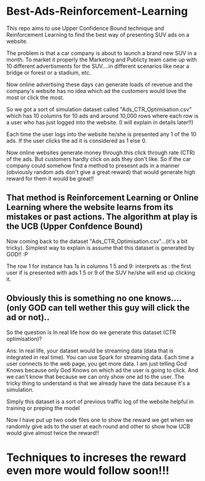 # Best-Ads-Reinforcement-Learning


This repo aims to use Upper Confidence Bound technique and Reinforcement Learning to find the best way of presenting SUV ads on a website.

The problem is that a car company is about to launch a brand new SUV in a month. To market it properly the Marketing and Publicty team came up with 10 different advertisments for the SUV....in different scenarios like near a bridge or forest or a stadium, etc.

Now online advertising these days can generate loads of revenue and the company's website has no idea which ad the customers would love the most or click the most.

So we got a sort of simulation dataset called "Ads_CTR_Optimisation.csv" which has 10 columns for 10 ads and around 10,000 rows where each row is a user who has just logged into the website. (I will explain in details later!!)

Each time the user logs into the website he/she is presented any 1 of the 10 ads. If the user clicks the ad it is considered as 1 else 0.

Now online websites generate money through this click through rate (CTR) of the ads. But customers hardly click on ads they don't like.
So if the car company could somehow find a method to presesnt ads in a manner (obviously random ads don't give a great reward) that would generate high reward for them it would be great!!

That method is Reinforcement Learning or Online Learning where the website learns from its mistakes or past actions.
The algorithm at play is the UCB (Upper Confdence Bound)
-----------------------------------------------------------------------------------------
Now coming back to the dataset "Ads_CTR_Optimisation.csv"...(it's a bit tricky).
Simplest way to explain is assume that this dataset is generated by GOD!!   :P

The row 1 for instance has 1s in columns 1 5 and 9:  interprets as  : the first user if is presented with ads 1 5 or 9 of the SUV he/she will end up clicking it.

Obviously this is something no one knows....(only GOD can tell wether this guy will click the ad or not)..
----------------------------------------------------------------------------------------------------------------
So the question is
In real life how do we generate this dataset (CTR optimisation)?

Ans:
In real life, your dataset would be streaming data (data that is integrated in real time). You can use Spark for streaming data. Each time a user connects to the web page, you get more data. 
I am just telling God Knows because only God Knows on which ad the user is going to click. And we can't know that because we can only show one ad to the user.
The tricky thing to understand is that we already have the data because it's a simulation.  

Simply this dataset is a sort of previous traffic log of the website helpful in training or preping the model 


Now I have put up two code files one to show the reward we get when we randomly give ads to the user at each round and other to show how UCB would give almost twice the reward!!


# Techniques to increses the reward even more would follow soon!!!
